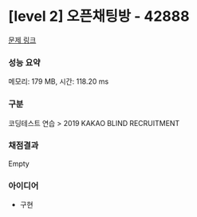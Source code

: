 # [level 2] 오픈채팅방 - 42888 

[문제 링크](https://school.programmers.co.kr/learn/courses/30/lessons/42888) 

### 성능 요약

메모리: 179 MB, 시간: 118.20 ms

### 구분

코딩테스트 연습 > 2019 KAKAO BLIND RECRUITMENT

### 채점결과

Empty

### 아이디어
- 구현
